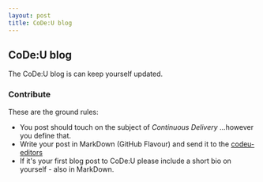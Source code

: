 ```yaml
---
layout: post
title: CoDe:U blog
---
```

## CoDe:U blog

The CoDe:U blog is can keep yourself updated. 

### Contribute

 These are the ground rules:

* You post should touch on the subject of _Continuous Delivery_ ...however you define that.
* Write your post in MarkDown (GitHub Flavour) and send it to the [codeu-editors](mailto:codeu-editors@praqma.com)
* If it's your first blog post to CoDe:U please include a short bio on yourself - also in MarkDown.
